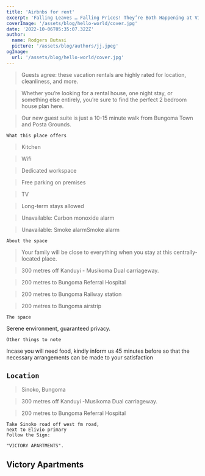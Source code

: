 ```yaml
---
title: 'Airbnbs for rent'
excerpt: 'Falling Leaves … Falling Prices! They’re Both Happening at Victory Apartment.'
coverImage: '/assets/blog/hello-world/cover.jpg'
date: '2022-10-06T05:35:07.322Z'
author:
  name: Rodgers Butasi
  picture: '/assets/blog/authors/jj.jpeg'
ogImage:
  url: '/assets/blog/hello-world/cover.jpg'
---
```


> Guests agree: these vacation rentals are highly rated for location, cleanliness, and more.

>Whether you’re looking for a rental house, one night stay, or something else entirely, you’re sure to find the perfect 2 bedroom house plan here.

>Our new guest suite is just a 10-15 minute walk from Bungoma Town and Posta Grounds. 

`What this place offers`


> Kitchen

> Wifi

> Dedicated workspace

> Free parking on premises

> TV

> Long-term stays allowed

> Unavailable: Carbon monoxide alarm

> Unavailable: Smoke alarmSmoke alarm

```
About the space
```
> Your family will be close to everything when you stay at 
this centrally-located place.

> 300 metres off Kanduyi - Musikoma Dual carriageway.

> 200 metres to Bungoma Referral Hospital

> 200 metres to Bungoma Railway station

> 200 metres to Bungoma airstrip

`The space`

Serene environment, guaranteed privacy.

```
Other things to note
```
Incase you will need food, kindly inform us 45 minutes before so that the
necessary arrangements can be made to your satisfaction

## `Location`
> Sinoko, Bungoma

> 300 metres off Kanduyi -Musikoma Dual carriageway.

> 200 metres to Bungoma Referral Hospital

``` 
Take Sinoko road off west fm road,
next to Elivio primary
Follow the Sign:

"VICTORY APARTMENTS".
```

## Victory Apartments

